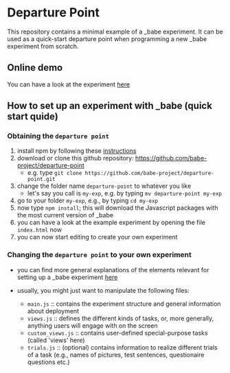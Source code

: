 # Departure Point

This repository contains a minimal example of a _babe experiment. It can be used as a quick-start departure point when programming a new _babe experiment from scratch.

## Online demo

You can have a look at the experiment [here](https://departure-point.netlify.com/) 

## How to set up an experiment with _babe (quick start quide)

### Obtaining the `departure point`

1. install npm by following these [instructions](https://www.npmjs.com/get-npm)
2. download or clone this github repository: https://github.com/babe-project/departure-point
   - e.g. type `git clone https://github.com/babe-project/departure-point.git`
3. change the folder name `departure-point` to whatever you like
   - let's say you call is `my-exp`, e.g. by typing `mv departure-point my-exp`
4. go to your folder `my-exp`, e.g., by typing `cd my-exp`
5. now type `npm install`; this will download the Javascript packages with the most current version of _babe
6. you can have a look at the example experiment by opening the file `index.html` now
7. you can now start editing to create your own experiment

### Changing the `departure point` to your own experiment

- you can find more general explanations of the elements relevant for setting up a _babe experiment [here](https://github.com/babe-project/babe-project#Usage)

- usually, you might just want to manipulate the following files:
	- `main.js` :: contains the experiment structure and general information about deployment
	- `views.js` :: defines the different kinds of tasks, or, more generally, anything users will engage with on the screen
	- `custom_views.js` :: contains user-defined special-purpose tasks (called 'views' here)
	- `trials.js` :: (optional) contains information to realize different trials of a task (e.g., names of pictures, test sentences, questionaire questions etc.)

